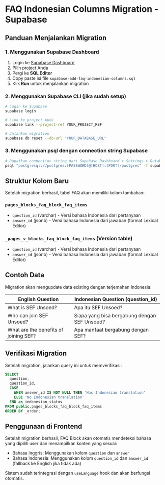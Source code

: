 # FAQ Indonesian Columns Migration - Supabase

## Panduan Menjalankan Migration

### 1. Menggunakan Supabase Dashboard
1. Login ke [Supabase Dashboard](https://app.supabase.io)
2. Pilih project Anda
3. Pergi ke **SQL Editor**
4. Copy paste isi file `supabase-add-faq-indonesian-columns.sql`
5. Klik **Run** untuk menjalankan migration

### 2. Menggunakan Supabase CLI (jika sudah setup)
```bash
# Login ke Supabase
supabase login

# Link ke project Anda
supabase link --project-ref YOUR_PROJECT_REF

# Jalankan migration
supabase db reset --db-url "YOUR_DATABASE_URL"
```

### 3. Menggunakan psql dengan connection string Supabase
```bash
# Dapatkan connection string dari Supabase Dashboard > Settings > Database
psql "postgresql://postgres:[PASSWORD]@[HOST]:[PORT]/postgres" -f supabase-add-faq-indonesian-columns.sql
```

## Struktur Kolom Baru

Setelah migration berhasil, tabel FAQ akan memiliki kolom tambahan:

### `pages_blocks_faq_block_faq_items`
- `question_id` (varchar) - Versi bahasa Indonesia dari pertanyaan
- `answer_id` (jsonb) - Versi bahasa Indonesia dari jawaban (format Lexical Editor)

### `_pages_v_blocks_faq_block_faq_items` (Version table)
- `question_id` (varchar) - Versi bahasa Indonesia dari pertanyaan  
- `answer_id` (jsonb) - Versi bahasa Indonesia dari jawaban (format Lexical Editor)

## Contoh Data

Migration akan mengupdate data existing dengan terjemahan Indonesia:

| English Question | Indonesian Question (question_id) |
|-----------------|-----------------------------------|
| What is SEF Unsoed? | Apa itu SEF Unsoed? |
| Who can join SEF Unsoed? | Siapa yang bisa bergabung dengan SEF Unsoed? |
| What are the benefits of joining SEF? | Apa manfaat bergabung dengan SEF? |

## Verifikasi Migration

Setelah migration, jalankan query ini untuk memverifikasi:

```sql
SELECT 
  question, 
  question_id,
  CASE 
    WHEN answer_id IS NOT NULL THEN 'Has Indonesian translation'
    ELSE 'No Indonesian translation'
  END as indonesian_status
FROM public.pages_blocks_faq_block_faq_items
ORDER BY _order;
```

## Penggunaan di Frontend

Setelah migration berhasil, FAQ Block akan otomatis mendeteksi bahasa yang dipilih user dan menampilkan konten yang sesuai:

- Bahasa Inggris: Menggunakan kolom `question` dan `answer`
- Bahasa Indonesia: Menggunakan kolom `question_id` dan `answer_id` (fallback ke English jika tidak ada)

Sistem sudah terintegrasi dengan `useLanguage` hook dan akan berfungsi otomatis.
